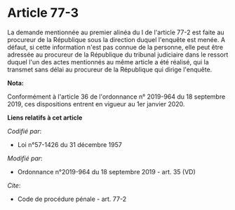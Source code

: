 # Article 77-3

La demande mentionnée au premier alinéa du I de l'article 77-2 est faite au procureur de la République sous la direction
duquel l'enquête est menée. A défaut, si cette information n'est pas connue de la personne, elle peut être adressée au
procureur de la République du   tribunal judiciaire dans le ressort duquel l'un des actes mentionnés au même article a été
réalisé, qui la transmet sans délai au procureur de la République qui dirige l'enquête.

**Nota:**

Conformément à l'article 36 de l'ordonnance n° 2019-964 du 18 septembre 2019, ces dispositions entrent en vigueur au 1er
janvier 2020.

**Liens relatifs à cet article**

_Codifié par_:

  - Loi n°57-1426 du 31 décembre 1957

_Modifié par_:

  - Ordonnance n°2019-964 du 18 septembre 2019 - art. 35 (VD)

_Cite_:

  - Code de procédure pénale - art. 77-2
